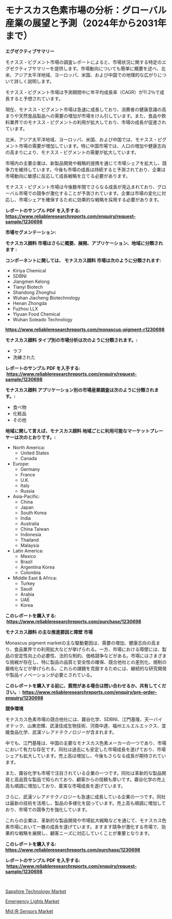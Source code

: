 <p><h1>モナスカス色素市場の分析：グローバル産業の展望と予測（2024年から2031年まで）</h1></p><p><strong>エグゼクティブサマリー</strong></p>
<p><p>モナスス・ピグメント市場の調査レポートによると、市場状況に関する特定のエグゼクティブサマリーを提供します。市場動向についても簡単に概要を述べ、北米、アジア太平洋地域、ヨーロッパ、米国、および中国での地理的な広がりについて詳しく説明します。</p><p>モナスス・ピグメント市場は予測期間中に年平均成長率（CAGR）が11.2％で成長すると予想されています。</p><p>現在、モナスス・ピグメント市場は急速に成長しており、消費者の健康意識の高まりや天然食品製品への需要の増加が市場をけん引しています。また、食品や飲料業界でのモナスス・ピグメントの利用が拡大しており、市場の成長が促進されています。</p><p>北米、アジア太平洋地域、ヨーロッパ、米国、および中国では、モナスス・ピグメント市場の需要が増加しています。特に中国市場では、人口の増加や健康志向の高まりにより、モナスス・ピグメントの需要が拡大しています。</p><p>市場内の主要企業は、新製品開発や戦略的提携を通じて市場シェアを拡大し、競争力を維持しています。今後も市場の成長は持続すると予測されており、企業は市場動向に敏感に反応して成長戦略を立てる必要があります。</p><p>モナスス・ピグメント市場は今後数年間でさらなる成長が見込まれており、グローバル市場での競争が激化することが予測されています。企業は市場の変化に対応し、市場シェアを確保するために効果的な戦略を採用する必要があります。</p></p>
<p><strong>レポートのサンプル PDF を入手する: <a href="https://www.reliableresearchreports.com/enquiry/request-sample/1230698">https://www.reliableresearchreports.com/enquiry/request-sample/1230698</a></strong></p>
<p><strong>市場セグメンテーション:</strong></p>
<p><strong> モナスカス顔料 市場はさらに概要、展開、アプリケーション、地域に分類されます :</strong></p>
<p><strong>コンポーネントに関しては、 モナスカス顔料 市場は次のように分類されます: &nbsp;</strong></p>
<p><ul><li>Kiriya Chemical</li><li>SDBNI</li><li>Jiangmen Kelong</li><li>Tianyi Biotech</li><li>Shandong Zhonghui</li><li>Wuhan Jiacheng Biotechnology</li><li>Henan Zhongda</li><li>Fuzhou LLX</li><li>Yiyuan Food Chemical</li><li>Wuhan Soleado Technology</li></ul></p>
<p><strong><a href="https://www.reliableresearchreports.com/monascus-pigment-r1230698">https://www.reliableresearchreports.com/monascus-pigment-r1230698</a></strong></p>
<p><strong> モナスカス顔料 タイプ別の市場分析は次のように分類されます。:</strong></p>
<p><ul><li>ラフ</li><li>洗練された</li></ul></p>
<p><strong>レポートのサンプル PDF を入手する: &nbsp;<a href="https://www.reliableresearchreports.com/enquiry/request-sample/1230698">https://www.reliableresearchreports.com/enquiry/request-sample/1230698</a></strong></p>
<p><strong> モナスカス顔料 アプリケーション別の市場産業調査は次のように分類されます。:</strong></p>
<p><ul><li>食べ物</li><li>化粧品</li><li>その他</li></ul></p>
<p><strong>地域に関して言えば、モナスカス顔料 地域ごとに利用可能なマーケットプレーヤーは次のとおりです。:</strong></p>
<p><ul>
    <li>
        North America:
        <ul>
            <li>United States</li>
            <li>Canada</li>
        </ul>
    </li>
    <li>
        Europe:
        <ul>
            <li>Germany</li>
            <li>France</li>
            <li>U.K.</li>
            <li>Italy</li>
            <li>Russia</li>
        </ul>
    </li>
    <li>
        Asia-Pacific:
        <ul>
            <li>China</li>
            <li>Japan</li>
            <li>South Korea</li>
            <li>India</li>
            <li>Australia</li>
            <li>China Taiwan</li>
            <li>Indonesia</li>
            <li>Thailand</li>
            <li>Malaysia</li>
        </ul>
    </li>
    <li>
        Latin America:
        <ul>
            <li>Mexico</li>
            <li>Brazil</li>
            <li>Argentina Korea</li>
            <li>Colombia</li>
        </ul>
    </li>
    <li>
        Middle East & Africa:
        <ul>
            <li>Turkey</li>
            <li>Saudi</li>
            <li>Arabia</li>
            <li>UAE</li>
            <li>Korea</li>
        </ul>
    </li>
    </ul></p>
<p><strong>このレポートを購入する: &nbsp;<a href="https://www.reliableresearchreports.com/purchase/1230698">https://www.reliableresearchreports.com/purchase/1230698</a></strong></p>
<p><strong>モナスカス顔料 の主な推進要因と障壁 市場</strong></p>
<p><p>Monascus pigment marketの主な駆動要因は、需要の増加、健康志向の高まり、食品業界での利用拡大などが挙げられる。一方、市場における障壁には、製品の安定性向上の必要性、法的な制約、価格競争などがある。市場にはさまざまな挑戦が存在し、特に製品の品質と安全性の確保、競合他社との差別化、規制の厳格化などが挙げられる。これらの課題を克服するためには、継続的な研究開発や製品イノベーションが必要とされている。</p></p>
<p><strong>このレポートを購入する前に、質問がある場合は問い合わせるか、共有してください。:&nbsp; <a href="https://www.reliableresearchreports.com/enquiry/pre-order-enquiry/1230698">https://www.reliableresearchreports.com/enquiry/pre-order-enquiry/1230698</a></strong></p>
<p><strong>競争環境</strong></p>
<p><p>モナスカス色素市場の競合他社には、霧谷化学、SDBNI、江門基隆、天一バイオテック、山東忠輝、武漢佳成生物技術、河南中達、福州エルエルエックス、宜媛食品化学、武漢ソレアドテクノロジーが含まれます。</p><p>中でも、江門基隆は、中国の主要なモナスカス色素メーカーの一つであり、市場において有力な存在です。同社は過去にも安定した市場成長を遂げており、市場シェアも拡大しています。売上高は増加し、今後もさらなる成長が期待されています。</p><p>また、霧谷化学も市場で注目されている企業の一つです。同社は革新的な製品開発と高品質な製品で知られており、顧客からの信頼も厚いです。霧谷化学の売上高も順調に増加しており、着実な市場成長を遂げています。</p><p>さらに、武漢ソレアドテクノロジーも急速に成長している企業の一つです。同社は最新の技術を活用し、製品の多様化を図っています。売上高も順調に増加しており、市場での競争力を強化しています。</p><p>これらの企業は、革新的な製品開発や市場拡大戦略などを通じて、モナスカス色素市場において一層の成長を遂げています。ますます競争が激化する市場で、効果的な戦略を展開し、顧客ニーズに対応していくことが重要となります。</p></p>
<p><strong>このレポートを購入する: &nbsp; <a href="https://www.reliableresearchreports.com/purchase/1230698">https://www.reliableresearchreports.com/purchase/1230698</a></strong></p>
<p><strong>レポートのサンプル PDF を入手する: &nbsp;<a href="https://www.reliableresearchreports.com/enquiry/request-sample/1230698">https://www.reliableresearchreports.com/enquiry/request-sample/1230698</a></strong><strong></strong></p>
<p>&nbsp;</p>
<p><p><a href="https://www.linkedin.com/pulse/sapphire-technology-market-comprehensive-assessment-type-application-n6rnf?trackingId=vnO%2BNCfBHMdamyF%2FKueHFg%3D%3D">Sapphire Technology Market</a></p><p><a href="https://www.linkedin.com/pulse/emergency-lights-market-competitive-analysis-trends-forecast-qdq6f?trackingId=3nD7utilHUp9umaWZn%2BRIg%3D%3D">Emergency Lights Market</a></p><p><a href="https://www.linkedin.com/pulse/mid-ir-sensors-market-size-trends-complete-industry-overview-pmpqc?trackingId=3gtFnTO0jGAgik%2B9wYDO2Q%3D%3D">Mid IR Sensors Market</a></p></p>